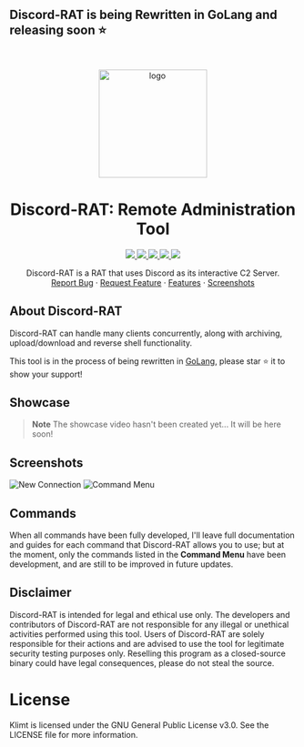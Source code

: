 ## Discord-RAT is being Rewritten in GoLang and releasing soon ⭐
<br>

<p align="center">
  <a href="#">
    <img src="https://github.com/codeuk/discord-rat/assets/75194878/e8d68056-6b12-451b-a153-cf6f8dc4c79a" alt="logo" width="190" height="190">
  </a>
</p>

<h1 align="center">Discord-RAT: Remote Administration Tool</h1>
  <p align="center">
  <a href="https://github.com/codeuk/discord-rat/graphs/contributors">
    <img src="https://img.shields.io/github/contributors/codeuk/discord-rat.svg?style=flat-square">
  </a>
  <a href="https://github.com/codeuk/discord-rat/releases">
    <img src="https://img.shields.io/badge/release-v0.1 alpha-blue.svg?style=flat-square">
  </a>
  <a href="https://github.com/codeuk/discord-rat/blob/master/LICENSE.txt">
    <img src="https://img.shields.io/badge/license-GNU%20v3-yellow.svg?style=flat-square">
  </a>
  <a href="https://github.com/codeuk/discord-rat/stargazers">
    <img src="https://img.shields.io/github/stars/codeuk/discord-rat">
  </a>
  <a href="https://opensource.org">
    <img src="https://img.shields.io/badge/open%20source-%E2%9D%A4-brightgreen.svg?style=flat-square">
  </a>
  </p>

  <p align="center">
Discord-RAT is a RAT that uses Discord as its interactive C2 Server.
    <br />
    <a href="https://github.com/codeuk/pout/issues">Report Bug</a>
    ·
    <a href="https://github.com/codeuk/pout/issues">Request Feature</a>
    ·
    <a href="https://github.com/codeuk/pout#features">Features</a>
    ·
    <a href="https://github.com/codeuk/pout#screenshots">Screenshots</a>
  </p>
</div>



## About Discord-RAT
Discord-RAT can handle many clients concurrently, along with archiving, upload/download and reverse shell functionality.

This tool is in the process of being rewritten in [GoLang](https://go.dev), please star ⭐ it to show your support!

## Showcase
> **Note**
> The showcase video hasn't been created yet... It will be here soon!

## Screenshots
![New Connection](https://github.com/codeuk/discord-rat/assets/75194878/fe524908-7f1e-4058-806d-e1c39a26c164)
![Command Menu](https://github.com/codeuk/discord-rat/assets/75194878/06d244ff-26a8-440a-9721-8c952b65b4c7)

## Commands
When all commands have been fully developed, I'll leave full documentation and guides for each command that Discord-RAT allows you to use; but at the moment, only the commands listed in the **Command Menu** have been development, and are still to be improved in future updates.

## Disclaimer
Discord-RAT is intended for legal and ethical use only. The developers and contributors of Discord-RAT are not responsible for any illegal or unethical activities performed using this tool. Users of Discord-RAT are solely responsible for their actions and are advised to use the tool for legitimate security testing purposes only. Reselling this program as a closed-source binary could have legal consequences, please do not steal the source.

# License
Klimt is licensed under the GNU General Public License v3.0. See the LICENSE file for more information.
